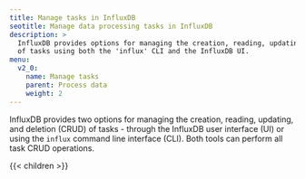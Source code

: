 ```yaml
---
title: Manage tasks in InfluxDB
seotitle: Manage data processing tasks in InfluxDB
description: >
  InfluxDB provides options for managing the creation, reading, updating, and deletion
  of tasks using both the 'influx' CLI and the InfluxDB UI.
menu:
  v2_0:
    name: Manage tasks
    parent: Process data
    weight: 2
---
```


InfluxDB provides two options for managing the creation, reading, updating, and deletion (CRUD) of tasks -
through the InfluxDB user interface (UI) or using the `influx` command line interface (CLI).
Both tools can perform all task CRUD operations.

{{< children >}}
